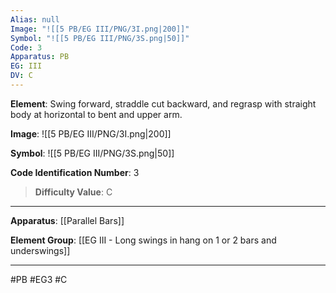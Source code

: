```yaml
---
Alias: null
Image: "![[5 PB/EG III/PNG/3I.png|200]]"
Symbol: "![[5 PB/EG III/PNG/3S.png|50]]"
Code: 3
Apparatus: PB
EG: III
DV: C
---
```

**Element**: Swing forward, straddle cut backward, and regrasp with straight body at horizontal to bent and upper arm.

**Image**:
![[5 PB/EG III/PNG/3I.png|200]]

**Symbol**:
![[5 PB/EG III/PNG/3S.png|50]]

**Code Identification Number**: 3

>**Difficulty Value**: C

___
**Apparatus**: [[Parallel Bars]]

**Element Group**: [[EG III - Long swings in hang on 1 or 2 bars and underswings]]
___
#PB #EG3 #C
